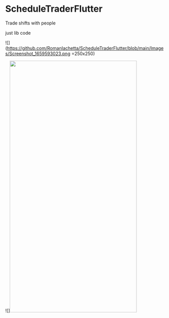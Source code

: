 # ScheduleTraderFlutter
Trade shifts with people

just lib code

![](https://github.com/RomanIachetta/ScheduleTraderFlutter/blob/main/Images/Screenshot_1659593023.png =250x250)

![]<img src="[https://fullpath/assets/yourgif.gif](https://github.com/RomanIachetta/ScheduleTraderFlutter/blob/main/Images/Screenshot_1659593023.png)" width="400" height="790">

